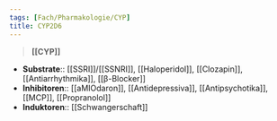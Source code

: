 ```yaml
---
tags: [Fach/Pharmakologie/CYP]
title: CYP2D6
---
```

> **[[CYP]]**
- **Substrate**:: [[SSRI]]/[[SSNRI]], [[Haloperidol]], [[Clozapin]], [[Antiarrhythmika]], [[β-Blocker]]
- **Inhibitoren**:: [[aMIOdaron]], [[Antidepressiva]], [[Antipsychotika]], [[MCP]], [[Propranolol]]
- **Induktoren**:: [[Schwangerschaft]]